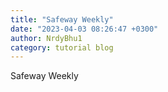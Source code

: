 ```yaml
---
title: "Safeway Weekly"
date: "2023-04-03 08:26:47 +0300"
author: NrdyBhu1
category: tutorial blog
---
```

Safeway Weekly

